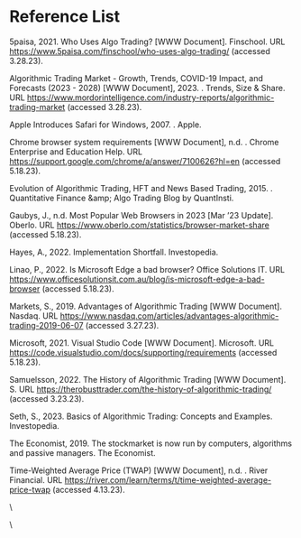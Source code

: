 # Reference List

5paisa, 2021. Who Uses Algo Trading? \[WWW Document]. Finschool. URL https://www.5paisa.com/finschool/who-uses-algo-trading/ (accessed 3.28.23).

Algorithmic Trading Market - Growth, Trends, COVID-19 Impact, and Forecasts (2023 - 2028) \[WWW Document], 2023. . Trends, Size & Share. URL https://www.mordorintelligence.com/industry-reports/algorithmic-trading-market (accessed 3.28.23).

Apple Introduces Safari for Windows, 2007. . Apple.

Chrome browser system requirements \[WWW Document], n.d. . Chrome Enterprise and Education Help. URL https://support.google.com/chrome/a/answer/7100626?hl=en (accessed 5.18.23).

Evolution of Algorithmic Trading, HFT and News Based Trading, 2015. . Quantitative Finance \&amp; Algo Trading Blog by QuantInsti.

Gaubys, J., n.d. Most Popular Web Browsers in 2023 \[Mar ’23 Update]. Oberlo. URL https://www.oberlo.com/statistics/browser-market-share (accessed 5.18.23).

Hayes, A., 2022. Implementation Shortfall. Investopedia.

Linao, P., 2022. Is Microsoft Edge a bad browser? Office Solutions IT. URL https://www.officesolutionsit.com.au/blog/is-microsoft-edge-a-bad-browser (accessed 5.18.23).

Markets, S., 2019. Advantages of Algorithmic Trading \[WWW Document]. Nasdaq. URL https://www.nasdaq.com/articles/advantages-algorithmic-trading-2019-06-07 (accessed 3.27.23).

Microsoft, 2021. Visual Studio Code \[WWW Document]. Microsoft. URL https://code.visualstudio.com/docs/supporting/requirements (accessed 5.18.23).

Samuelsson, 2022. The History of Algorithmic Trading \[WWW Document]. S. URL https://therobusttrader.com/the-history-of-algorithmic-trading/ (accessed 3.23.23).

Seth, S., 2023. Basics of Algorithmic Trading: Concepts and Examples. Investopedia.

The Economist, 2019. The stockmarket is now run by computers, algorithms and passive managers. The Economist.

Time-Weighted Average Price (TWAP) \[WWW Document], n.d. . River Financial. URL https://river.com/learn/terms/t/time-weighted-average-price-twap (accessed 4.13.23).

\


\
